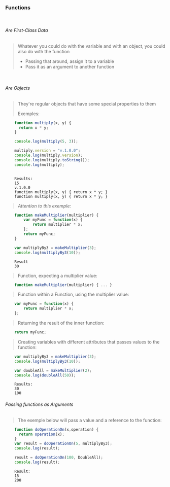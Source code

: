 ### Functions

<br>

###### Are First-Class Data
>  Whatever you could do with the variable and with an object, you could also do with the function
> 
>   - Passing that around, assign it to a variable
>   - Pass it as an argument to another function

<br>

###### Are Objects
> They're regular objects that have some special properties to them
> 
> Exemples:
```js
    function multiply(x, y) {
      return x * y;
    }

    console.log(multiply(5, 3));

    multiply.version = "v.1.0.0";
    console.log(multiply.version);
    console.log(multiply.toString());
    console.log(multiply);
    
```
        Results:
        15
        v.1.0.0
        function multiply(x, y) { return x * y; }
        function multiply(x, y) { return x * y; }
        
> *Attention to this exemple:*
```js
    function makeMultiplier(multiplier) {
        var myFunc = function(x) {
            return multiplier * x;
        };
        return myFunc;
    }

    var multiplyBy3 = makeMultiplier(3);
    console.log(multiplyBy3(10));
```
        Result 
        30

> Function, expecting a multiplier value:
```js
    function makeMultiplier(multiplier) { ... }
```

> Function within a Function, using the multiplier value:

```js
    var myFunc = function(x) {
        return multiplier * x;
    };
```

> Returning the result of the inner function:
```js
    return myFunc;
```

> Creating variables with different attributes that passes values to the function:
```js
    var multiplyBy3 = makeMultiplier(3);
    console.log(multiplyBy3(10));

    var doubleAll = makeMultiplier(2);
    console.log(doubleAll(50));
```
        Results:
        30
        100

###### Passing functions as Arguments

> The exemple below will pass a value and a reference to the function:
```js
    function doOperationOn(x,operation) {
      return operation(x);
    }
    var result = doOperationOn(5, multiplyBy3);
    console.log(result);

    result = doOperationOn(100, DoubleAll);
    console.log(result);
```
        Result:
        15
        200


```js

```